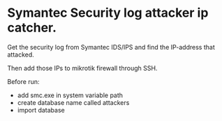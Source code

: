 # Symantec Security log attacker ip catcher.

Get the security log from Symantec IDS/IPS and find the IP-address that attacked. 

Then add those IPs to mikrotik firewall through SSH.

Before run:
- add smc.exe in system variable path
- create database name called attackers
- import database
